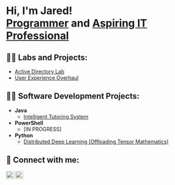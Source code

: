 <h1>Hi, I'm Jared! <br/><a href="https://github.com/Jnathenson96">Programmer</a> and <a href="https://www.linkedin.com/in/jared-nathenson-129180195">Aspiring IT Professional</a>

<h2>👨‍💻 Labs and Projects:</h2>

- [Active Directory Lab](https://github.com/Jnathenson96/AD_Lab/tree/main)
- [User Experience Overhaul](https://mpr37x.axshare.com/#g=1&p=home)

<h2>👨‍💻 Software Development Projects:</h2>

- <b>Java</b>
  - [Intelligent Tutoring System](https://github.com/Jnathenson96/CSE360Project1)
- <b>PowerShell</b>
  - [IN PROGRESS]
- <b>Python</b>
  - [Distributed Deep Learning (Offloading Tensor Mathematics)](https://github.com/Jnathenson96/distributed-deep-learning)

<h2> 🤳 Connect with me:</h2>

[<img align="left" alt="JoshMadakor | LinkedIn" width="22px" src="https://cdn.jsdelivr.net/npm/simple-icons@v3/icons/linkedin.svg" />][linkedin]
[<img align="left" alt="JoshMadakor | Instagram" width="22px" src="https://cdn.jsdelivr.net/npm/simple-icons@v3/icons/instagram.svg" />][instagram]

[instagram]: https://www.instagram.com/goonaslippa/
[linkedin]: https://www.linkedin.com/in/jared-nathenson-129180195
